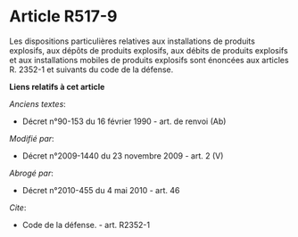 # Article R517-9

Les dispositions particulières relatives aux installations de produits explosifs, aux dépôts de produits explosifs, aux
débits de produits explosifs et aux installations mobiles de produits explosifs sont énoncées aux articles R. 2352-1 et
suivants du code de la défense.

**Liens relatifs à cet article**

_Anciens textes_:

  - Décret n°90-153 du 16 février 1990 - art. de renvoi  (Ab)

_Modifié par_:

  - Décret n°2009-1440 du 23 novembre 2009 - art. 2 (V)

_Abrogé par_:

  - Décret n°2010-455 du 4 mai 2010 - art. 46

_Cite_:

  - Code de la défense. - art. R2352-1
